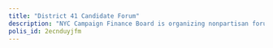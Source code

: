 ```yaml
---
title: "District 41 Candidate Forum"
description: "NYC Campaign Finance Board is organizing nonpartisan forums in which candidates can address the issues that matter to community members. This survey is designed to inform candidates of NYC Council District 41 of the issues that matter to District 41 community members."
polis_id: 2ecnduyjfm
---
```

